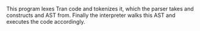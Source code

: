 This program lexes Tran code and tokenizes it, which the parser takes and constructs and AST from. Finally the interpreter walks this AST and executes the code accordingly.

